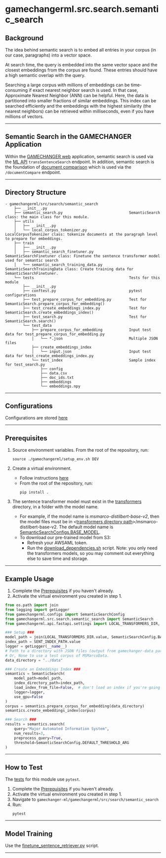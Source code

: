 # gamechangerml.src.search.semantic_search

## Background
The idea behind semantic search is to embed all entries in your corpus (in our 
case, paragraphs) into a vector space.

At search time, the query is embedded into the same vector space and the
closest embeddings from the corpus are found. These entries should have a
high semantic overlap with the query.

Searching a large corpus with millions of embeddings can be time-consuming
if exact nearest neighbor search is used. In that case, Approximate Nearest
Neighbor (ANN) can be helpful. Here, the data is partitioned into smaller
fractions of similar embeddings. This index can be searched efficiently and
the embeddings with the highest similarity (the nearest neighbors) can be
retrieved within milliseconds, even if you have millions of vectors.

---

## Semantic Search in the GAMECHANGER Application

Within the 
[GAMECHANGER web](https://gitlab.advana.boozallencsn.com/advana/gamechanger/gamechanger-web-source)
application, semantic search is used via the [ML API](../../../api/fastapi/) 
`transSentenceSearch` endpoint. In addition, semantic search is the foundation
of [document comparison](../document_comparison/document_comparison.py) which is 
used via the `/documentCompare` endpoint.

---

## Directory Structure
```
- gamechangerml/src/search/semantic_search
    ├── __init__.py
    ├── semantic_search.py                              SemanticSearch class: the main class for this module.
    ├── utils
    │   ├── __init__.py
    │   └── local_corpus_tokenizer.py                   LocalCorpusTokenizer class: tokenize documents at the paragraph level to prepare for embeddings.
    ├── train
    │   ├── __init__.py
    │   ├── semantic_search_finetuner.py                SemanticSearchFinetuner class: Finetune the sentence transformer model used for semantic search
    │   └── semantic_search_training_data.py            SemanticSearchTrainingData class: Create training data for SemanticSearchFinetuner.
    └── tests                                           Tests for this module
        ├── __init__.py
        ├── conftest.py                                 pytest configurations
        ├── test_prepare_corpus_for_embedding.py        Test for SemanticSearch.prepare_corpus_for_embedding()
        ├── test_create_embeddings_index.py             Test for SemanticSearch.create_embeddings_index()
        ├── test_search.py                              Test for SemanticSearch.search()
        └── test_data                                   
            ├── prepare_corpus_for_embedding            Input test data for test_prepare_corpus_for_embedding.py
            │   └── *.json                              Multiple JSON files
            ├── create_embeddings_index                 
            │   └── input.json                          Input test data for test_create_embeddings_index.py
            └── test_index                              Sample index for test_search.py
                ├── config
                ├── data.csv
                ├── doc_ids.txt
                ├── embeddings
                └── embeddings.npy
```

---

## Configurations

Configurations are stored [here](../../../configs/semantic_search_config.py)

---

## Prerequisites
1. Source environment variables. From the root of the repository, run:
    ```
    source ./gamechangerml/setup_env.sh DEV
    ```

2. Create a virtual environment.  
    - Follow instructions [here](../../../../docs/VENV.md)  
    - From the root of the repository, run:
        ```
        pip install .
        ```
3. The sentence transformer model must exist in the 
[transformers](../../../models/transformers) directory, in a folder with the
model name.
    - For example, if the model name is *msmarco-distilbert-base-v2*, then the
    model files must be in 
    \<[transformers directory path](../../../models/transformers)>/msmarco-distilbert-base-v2.
    The default model name is 
    [SemanticSearchConfigs.BASE_MODEL](../../../configs/semantic_search_config.py).
    - To download our pre-trained model from S3:
        - Refresh your AWSAML token.
        - Run the [download_dependencies.sh](../../../scripts/data_transfer/download_dependencies_from_s3.sh) script. Note: you only need the
        transformers models, so you may comment out everything else to save time
        and storage.


---

## Example Usage

1. Complete the [Prerequisites](#prerequisites) if you haven't already.
2. Activate the virtual environment you created in step 1.


```python
from os.path import join
from logging import getLogger
from gamechangerml.configs import SemanticSearchConfig
from gamechangerml.src.search.semantic_search import SemanticSearch
from gamechangerml.api.fastapi.settings import LOCAL_TRANSFORMERS_DIR, SENT_INDEX_PATH

### Setup ###
model_path = join(LOCAL_TRANSFORMERS_DIR.value, SemanticSearchConfig.BASE_MODEL)
index_path = SENT_INDEX_PATH.value
logger = getLogger(__name__)
# Path to a directory with JSON files (output from gamechanger-data parsers).
# Or, None to use a test corpus of MSMarcoData.
data_directory = "../data" 

### Create an Embeddings Index ###
semantics = SemanticSearch(
    model_path=model_path,
    index_directory_path=index_path,
    load_index_from_file=False,  # don't load an index if you're going to create one
    logger=logger,
    use_gpu=False
)
corpus = semantics.prepare_corpus_for_embedding(data_directory)
semantics.create_embeddings_index(corpus)

### Search ###
results = semantics.search(
    query="Major Automated Information System",
    num_results=3,
    preprocess_query=True,
    threshold=SemanticSearchConfig.DEFAULT_THRESHOLD_ARG
)
```

---

## How to Test
The [tests](./tests) for this module use `pytest`.

1. Complete the [Prerequisites](#prerequisites) if you haven't already.
2. Activate the virtual environment you created in step 1.
3. Navigate to `gamechanger-ml/gamechangerml/src/search/semantic_search`
4. Run:
    ```
    pytest
    ```

---

## Model Training

Use the [finetune_sentence_retriever.py](../../../scripts/finetune_sentence_retriever.py) script.

---

